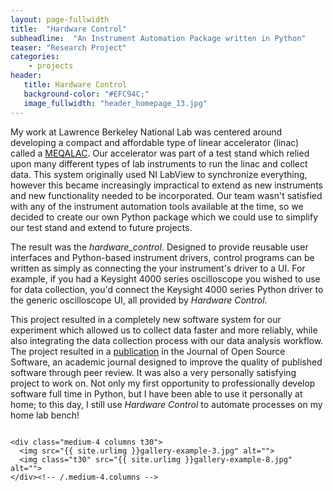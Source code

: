 ```yaml
---
layout: page-fullwidth
title:  "Hardware Control"
subheadline:  "An Instrument Automation Package written in Python"
teaser: "Research Project"
categories:
    - projects
header:
   title: Hardware Control
   background-color: "#EFC94C;"
   image_fullwidth: "header_homepage_13.jpg"
---
```


My work at Lawrence Berkeley National Lab was centered around developing a compact
and affordable type of linear accelerator (linac) called a [MEQALAC](http://Grant-Giesbrecht.github.io/projects/meqalac/). Our accelerator
was part of a test stand which relied upon many different types of lab instruments 
to run the linac and collect data. This system originally used NI LabView to synchronize
everything, however this became increasingly impractical to extend as new instruments
and new functionality needed to be incorporated. Our team wasn't satisfied with
any of the instrument automation tools available at the time, so we decided to 
create our own Python package which we could use to simplify our test stand and 
extend to future projects.

The result was the <i>hardware_control</i>. Designed to provide reusable user interfaces
and Python-based instrument drivers, control programs can be written as simply as connecting
the your instrument's driver to a UI. For example, if you had a Keysight 4000 series oscilloscope 
you wished to use for data collection, you'd connect the Keysight 4000 series Python driver
to the generic oscilloscope UI, all provided by <i>Hardware Control</i>.

This project resulted in a completely new software system for our experiment which 
allowed us to collect data faster and more reliably, while also integrating the
data collection process with our data analysis workflow. The project resulted in a [publication](https://joss.theoj.org/papers/10.21105/joss.02688)
in the Journal of Open Source Software, an academic journal designed to improve the quality of 
published software through peer review. It was also a very personally satisfying
project to work on. Not only my first opportunity to professionally develop software full time in Python, 
but I have been able to use it personally at home; to this day, I still use <i>Hardware Control</i>
to automate processes on my home lab bench!

<div class="row">
    <div class="medium-8 columns t30">
    <img src="{{ site.urlimg }}gallery-example-7.jpg" alt="">
    </div><!-- /.medium-8.columns -->

    <div class="medium-4 columns t30">
      <img src="{{ site.urlimg }}gallery-example-3.jpg" alt="">
      <img class="t30" src="{{ site.urlimg }}gallery-example-8.jpg" alt="">
    </div><!-- /.medium-4.columns -->

</div><!-- /.row -->
